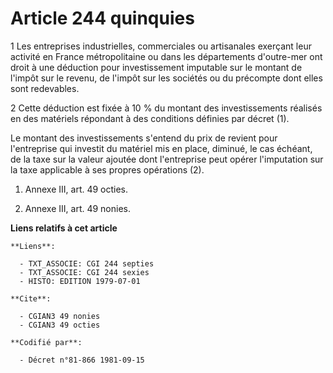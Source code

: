 # Article 244 quinquies

1 Les entreprises industrielles, commerciales ou artisanales exerçant leur activité en France métropolitaine ou dans les
départements d'outre-mer ont droit à une déduction pour investissement imputable sur le montant de l'impôt sur le revenu, de
l'impôt sur les sociétés ou du précompte dont elles sont redevables.

2 Cette déduction est fixée à 10 % du montant des investissements réalisés en des matériels répondant à des conditions
définies par décret (1).

Le montant des investissements s'entend du prix de revient pour l'entreprise qui investit du matériel mis en place, diminué,
le cas échéant, de la taxe sur la valeur ajoutée dont l'entreprise peut opérer l'imputation sur la taxe applicable à ses
propres opérations (2).

1) Annexe III, art. 49 octies.

2) Annexe III, art. 49 nonies.

**Liens relatifs à cet article**

	**Liens**:

	  - TXT_ASSOCIE: CGI 244 septies
	  - TXT_ASSOCIE: CGI 244 sexies
	  - HISTO: EDITION 1979-07-01

	**Cite**:

	  - CGIAN3 49 nonies
	  - CGIAN3 49 octies

	**Codifié par**:

	  - Décret n°81-866 1981-09-15
